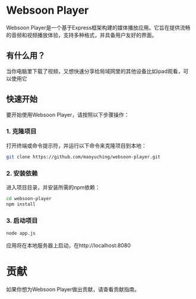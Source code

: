 
# Websoon Player

Websoon Player是一个基于Express框架构建的媒体播放应用。它旨在提供流畅的音频和视频播放体验，支持多种格式，并具备用户友好的界面。

## 有什么用？

当你电脑里下载了视频，又想快速分享给局域网里的其他设备比如ipad观看，可以使用它

## 快速开始

要开始使用Websoon Player，请按照以下步骤操作：

### 1. 克隆项目

打开终端或命令提示符，并运行以下命令来克隆项目到本地：

```bash
git clone https://github.com/maoyuching/websoon-player.git
```

### 2. 安装依赖
进入项目目录，并安装所需的npm依赖：

```bash
cd websoon-player
npm install
```

### 3. 启动项目

```bash
node app.js
```
应用将在本地服务器上启动，在http://localhost:8080

# 贡献
如果你想为Websoon Player做出贡献，请查看贡献指南。
